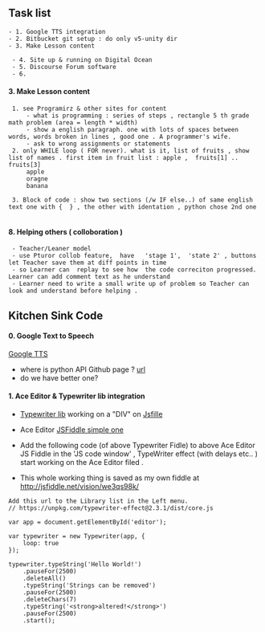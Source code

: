 

## Task list 
```
- 1. Google TTS integration
- 2. Bitbucket git setup : do only v5-unity dir
- 3. Make Lesson content
   
 - 4. Site up & running on Digital Ocean
 - 5. Discourse Forum software
 - 6. 

```
#### 3. Make Lesson content
```
 1. see Programirz & other sites for content
     - what is programming : series of steps , rectangle 5 th grade math problem (area = length * width)
     - show a english paragraph. one with lots of spaces between words, words broken in lines , good one . A programmer's wife.
     - ask to wrong assignments or statements 
 2. only WHILE loop ( FOR never). what is it, list of fruits , show list of names . first item in fruit list : apple ,  fruits[1] .. fruits[3]
     apple
     oragne
     banana
     
 3. Block of code : show two sections (/w IF else..) of same english text one with {  } , the other with identation , python chose 2nd one
     
```

#### 8. Helping others ( colloboration )
```
 - Teacher/Leaner model 
 - use Pturor collob feature,  have   'stage 1',  'state 2' , buttons let Teacher save them at diff points in time
 - so Learner can  replay to see how  the code correciton progressed. Learner can add comment text as he understand 
 - Learner need to write a small write up of problem so Teacher can look and understand before helping .
```


## Kitchen Sink Code


#### 0. Google Text to Speech

[Google TTS](https://cloud.google.com/text-to-speech/?utm_source=google&utm_medium=cpc&utm_campaign=na-US-all-en-dr-skws-all-all-trial-p-dr-1003905&utm_content=text-ad-none-any-DEV_c-CRE_291220387632-ADGP_Hybrid+%7C+AW+SEM+%7C+SKWS+%7C+US+%7C+en+%7C+PHR+~+ML%2FAI+~+Speech+API+~+Text+to+Speech+~+Text+To+Speech-KWID_43700036257568087-kwd-394896217833&utm_term=KW_text%20to%20speech-ST_Text+To+Speech&gclid=Cj0KCQjwi8fdBRCVARIsAEkDvnJ28LfSkX7KLq7Vkoogkga8qUeXsQmYz87PNxkPV0mWqr1kyP-e6hYaAgvhEALw_wcB&dclid=CJn22bT15N0CFQasZAodqdIJOA)
  - where is python API Github page ?  [url](https://github.com/googleapis/googleapis/tree/master/google/cloud/texttospeech)
  - do we have better one?

#### 1. Ace Editor & Typewriter lib integration 

- [Typewriter lib](https://safi.me.uk/typewriterjs/) working on a "DIV" on [Jsfille](https://jsfiddle.net/mv612vrf/1702/?utm_source=website&utm_medium=embed&utm_campaign=mv612vrf)
- Ace Editor [JSFiddle simple one](http://jsfiddle.net/Yzj6G/)

- Add the following code (of above Typewriter Fidle) to above Ace Editor JS Fiddle in the 'JS code window' , TypeWriter effect (with delays etc.. ) start working on the Ace Editor filed .
- This whole working thing is saved as my own fiddle at http://jsfiddle.net/vision/we3qs98k/
```
Add this url to the Library list in the Left menu.
// https://unpkg.com/typewriter-effect@2.3.1/dist/core.js

var app = document.getElementById('editor');

var typewriter = new Typewriter(app, {
    loop: true
});

typewriter.typeString('Hello World!')
    .pauseFor(2500)
    .deleteAll()
    .typeString('Strings can be removed')
    .pauseFor(2500)
    .deleteChars(7)
    .typeString('<strong>altered!</strong>')
    .pauseFor(2500)
    .start();
```
